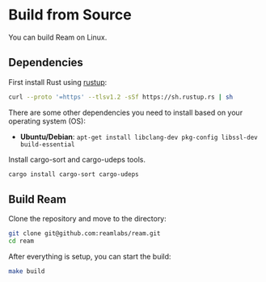 # Build from Source

You can build Ream on Linux.

## Dependencies

First install Rust using <a href="https://rustup.rs/">rustup</a>:

```bash
curl --proto '=https' --tlsv1.2 -sSf https://sh.rustup.rs | sh
```

There are some other dependencies you need to install based on your operating system (OS):

- **Ubuntu/Debian**: `apt-get install libclang-dev pkg-config libssl-dev build-essential`

Install cargo-sort and cargo-udeps tools.

```bash
cargo install cargo-sort cargo-udeps
```

## Build Ream

Clone the repository and move to the directory:

```bash
git clone git@github.com:reamlabs/ream.git
cd ream
```

After everything is setup, you can start the build:

```bash
make build
```